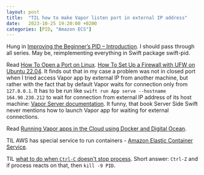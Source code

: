 ```yaml
---
layout: post
title:  "TIL how to make Vapor listen port in external IP address"
date:   2023-10-25 19:20:00 +0200
categories: [PID, "Amazon ECS"]
---
```

Hung in [Improving the Beginner’s PID – Introduction](http://brettbeauregard.com/blog/2011/04/improving-the-beginners-pid-introduction/). I should pass through all series. May be, reimplementing everything in Swift package swift-pid.

Read [How To Open a Port on Linux](https://www.digitalocean.com/community/tutorials/opening-a-port-on-linux). [How To Set Up a Firewall with UFW on Ubuntu 22.04](https://www.digitalocean.com/community/tutorials/how-to-set-up-a-firewall-with-ufw-on-ubuntu-22-04). It finds out that in my case a problem was not in closed port when I tried access Vapor app by external IP from another machine, but rather with the fact that by default Vapor waits for connection only from `127.0.0.1`. It has to be run like `swift run App serve --hostname 164.90.230.212` to wait for connection from external IP address of its host machine: [Vapor Server documentation](https://docs.vapor.codes/advanced/server/). It funny, that book Server Side Swift never mentions how to launch Vapor app for waiting for external connections.

Read [Running Vapor apps in the Cloud using Docker and Digital Ocean](https://maartene.github.io/blog/files/fc49f9fdc7928f8ecead7e6003bfa5cb-21.html).

TIL AWS has special service to run containers - [Amazon Elastic Container Service](https://aws.amazon.com/ecs/).

TIL [what to do when `Ctrl-C` doesn't stop process](https://superuser.com/a/243472). Short answer: `Ctrl-Z` and if process reacts on that, then `kill -9 PID`.
